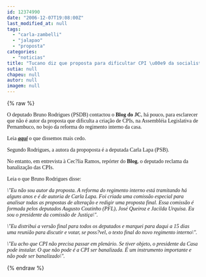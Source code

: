 ```yaml
---
id: 12374990
date: "2006-12-07T19:08:00Z"
last_modified_at: null
tags:
  - "carla-zambelli"
  - "jalapao"
  - "proposta"
categories:
  - "noticias"
title: "Tucano diz que proposta para dificultar CPI \u00e9 da socialista Carla Lapa"
sutia: null
chapeu: null
autor: null
imagem: null
---
```

{% raw %}
<p><P><FONT face=Verdana>O deputado Bruno Rodrigues (PSDB) contactou o <B>Blog do JC</B>, há pouco, para esclarecer que não é autor da proposta que dificulta a criação de CPIs, na Assembléia Legislativa de Pernambuco, no bojo da reforma do regimento interno da casa. </FONT></P></p>
<p><P><FONT face=Verdana>Leia <A href=\"https://jc3.uol.com.br/blogs/jc/2006/12/07/index.php#3944\" target=_blank><STRONG><EM>aqui</EM></STRONG></A> o que dissemos mais cedo.</FONT></P></p>
<p><P><FONT face=Verdana>Segundo Rodrigues, a autora da propoposta é a deputada Carla Lapa (PSB). </FONT></P></p>
<p><P><FONT face=Verdana>No entanto, em entrevista à Cec?lia Ramos, repórter do <STRONG>Blog</STRONG>, o deputado reclama da banalização das CPIs.</FONT></P></p>
<p><P><FONT face=Verdana>Leia o que Bruno Rodrigues disse:</FONT></P></p>
<p><P><FONT face=Verdana><EM>\"Eu não sou autor da proposta. A reforma do regimento interno está tramitando há alguns anos e é de autoria de Carla Lapa. Foi criada uma comissão especial para analisar todas as propostas de alteração e redigir uma proposta final. Essa comissão é formada pelos deputados Augusto Coutinho (PFL), José Queiroz e Jacilda Urquisa. Eu sou o presidente da comissão de Justiça\"</EM>.</FONT></P></p>
<p><P><FONT face=Verdana><EM>\"Eu distribui a versão final para todos os deputados e marquei para daqui a 15 dias uma reunião para discutir e votar, se poss?vel, o texto final do novo regimento interno\".&nbsp;</EM></FONT></P></p>
<p><P><FONT face=Verdana><EM>\"Eu acho que CPI não precisa passar em plenário. Se tiver objeto, o presidente da Casa pode instalar.&nbsp;O que não pode é a CPI ser banalizada. É um instrumento importante e não pode ser banalizado\".</EM></FONT></P> </p>
{% endraw %}